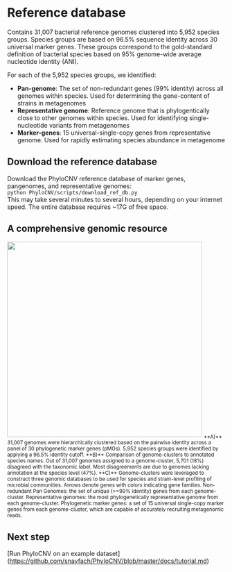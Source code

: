 # Reference database
Contains 31,007 bacterial reference genomes clustered into 5,952 species groups. Species groups are based on 96.5% sequence identity across 30 universal marker genes. These groups correspond to the gold-standard definition of bacterial species based on 95% genome-wide average nucleotide identity (ANI). 

For each of the 5,952 species groups, we identified:

* **Pan-genome**: The set of non-redundant genes (99% identity) across all genomes within species. Used for determining the gene-content of strains in metagenomes
* **Representative genome**: Reference genome that is phylogentically close to other genomes within species. Used for identifying single-nucleotide variants from metagenomes
* **Marker-genes**: 15 universal-single-copy genes from representative genome. Used for rapidly estimating species abundance in metagenome

## Download the reference database
Download the PhyloCNV reference database of marker genes, pangenomes, and representative genomes:    
`python PhyloCNV/scripts/download_ref_db.py`  
This may take several minutes to several hours, depending on your internet speed. The entire database requires ~17G of free space.

## A comprehensive genomic resource
<img src="https://github.com/snayfach/PhyloCNV/blob/master/images/ref_db.jpg" width="450"/>  
<sub>**A)** 31,007 genomes were hierarchically clustered based on the pairwise identity across a panel of 30 phylogenetic marker genes (pMGs). 5,952 species groups were identified by applying a 96.5% identity cutoff. **B)** Comparison of genome-clusters to annotated species names. Out of 31,007 genomes assigned to a genome-cluster, 5,701 (18%) disagreed with the taxonomic label. Most disagreements are due to genomes lacking annotation at the species level (47%). **C)** Genome-clusters were leveraged to construct three genomic databases to be used for species and strain-level profiling of microbial communities. Arrows denote genes with colors indicating gene families. Non-redundant Pan Genomes: the set of unique (>=99% identity) genes from each genome-cluster. Representative genomes: the most phylogenetically representative genome from each genome-cluster. Phylogenetic marker genes: a set of 15 universal single-copy marker genes from each genome-cluster, which are capable of accurately recruiting metagenomic reads.</sub>


## Next step
[Run PhyloCNV on an example dataset] (https://github.com/snayfach/PhyloCNV/blob/master/docs/tutorial.md)
